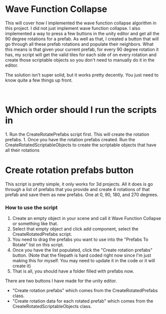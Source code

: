 <h1>Wave Function Collapse</h1>

This will cover how I implemented the wave function collapse algorithm in this project.  I did not just implement wave function collapse.  I also implemented a way to press a few buttons in the unity editor and get all the 90 degree rotations for a prefab.  As well as that, I created a button that will go through all these prefab rotations and populate their neighbors.  What this means is that given your current prefab, for every 90 degree rotation it has, my script will get the valid tiles for each side of on every rotation and create those scriptable objects so you don't need to manually do it in the editor.

The solution isn't super solid, but it works pretty decently.  You just need to know quite a few things up front.

<br />

<h1>Which order should I run the scripts in</h1>
1.  Run the CreateRotatePrefabs script first.   This will create the rotation prefabs.
1.  Once you have the rotation prefabs created.  Run the CreateRotatedScriptableObjects to create the scriptable objects that have all their rotations

<h1>Create rotation prefabs button</h1>
This script is pretty simple, it only works for 3d projects.  All it does is go through a list of prefabs that you provide and create 4 rotations of that prefab and save them as new prefabs.  One at 0, 90, 180, and 270 degrees.

<h3>How to use the script</h3>

1.  Create an empty object in your scene and call it Wave Function Collapse or something like that.
1.  Select that empty object and click add component, select the CreateRotatedPrefabs script.
1.  You need to drag the prefabs you want to use into the "Prefabs To Rotate" list on this script.
1.  Once you have the list populated, click the "Create rotation prefabs" button.  (Note that the filepath is hard coded right now since I'm just making this for myself.  You may need to update it in the code or it will create it)
1.  That is all, you should have a folder filled with prefabs now.





There are two buttons I have made for the unity editor.

* "Create rotation prefabs" which comes from the CreateRotatedPrefabs class.
* "Create rotation data for each rotated prefab" which comes from the CreateRotatedScriptableObjects class.


  
